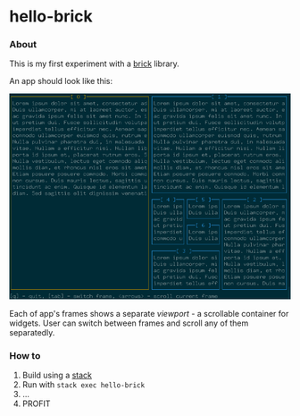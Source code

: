 # hello-brick

### About

This is my first experiment with a
[brick](https://hackage.haskell.org/package/brick) library.

An app should look like this:

![screenshot](media/sshot.png)

Each of app's frames shows a separate *viewport* - a scrollable container
for widgets. User can switch between frames and scroll any of them separatedly.

### How to

1. Build using a [stack](https://docs.haskellstack.org/en/stable/README/)
1. Run with `stack exec hello-brick`
1. ...
1. PROFIT
